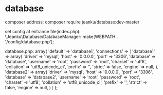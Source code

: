 # database

composer address:
 composer require jeanku/database:dev-master


set config at entrance file(index.php):
    \Jeanku\Database\DatabaseManager::make(WEBPATH . '/config/database.php');

database.php:
      array(
          'default' => 'database1',
          'connections' => (
              'database1' => array(
                  'driver' => 'mysql',
                  'host' => '0.0.0.0',
                  'port' => '3306',
                  'database' => 'database',
                  'username' => 'root',
                  'password' => 'root',
                  'charset' => 'utf8',
                  'collation' => 'utf8_unicode_ci',
                  'prefix' => '',
                  'strict' => false,
                  'engine' => null,
              ),
              'database2' => array(
                    'driver' => 'mysql',
                    'host' => '0.0.0.0',
                    'port' => '3306',
                    'database' => 'database2',
                    'username' => 'root',
                    'password' => 'root',
                    'charset' => 'utf8',
                    'collation' => 'utf8_unicode_ci',
                    'prefix' => '',
                    'strict' => false,
                    'engine' => null,
              )
          )
      );
